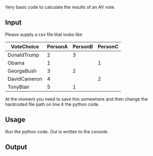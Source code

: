 Very basic code to calculate the results of an AV vote. 

## Input

Please supply a csv file that looks like 

|VoteChoice|PersonA|PersonB|PersonC|
| --- |--- |--- |--- |
|DonaldTrump|2|3||
|Obama|1||1|
|GeorgeBush|3|2||
|DavidCameron|4||2|
|TonyBlair|5|1||

At the moment you need to save this somewhere and then change the hardcoded file path on line 4 the python code.

## Usage

Run the python code. Out is written to the console.

## Output


